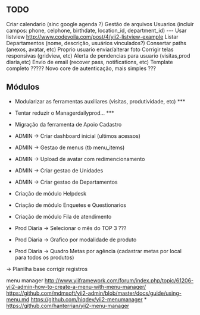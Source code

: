 TODO
--------------------
Criar calendario (sinc google agenda ?)
Gestão de arquivos
Usuarios (incluir campos: phone, celphone, birthdate, location_id, department_id)
--- Usar listview http://www.codevoila.com/post/4/yii2-listview-example
Listar Departamentos (nome, descrição, usuários vinculados?)
Consertar paths (anexos, avatar, etc)
Proprio usuario enviar/alterar foto
Corrigir telas responsivas (gridview, etc)
Alerta de pendencias para usuario (visitas,prod diaria,etc)
Envio de email (recover pass, notifications, etc)
Template completo ?????
Novo core de autenticação, mais simples ???

Módulos
--------------------
- Modularizar as ferramentas auxiliares (visitas, produtividade, etc) ***
- Tentar reduzir o Managerdailyprod... ***
- Migração da ferramenta de Apoio Cadastro
- ADMIN -> Criar dashboard inicial (ultimos acessos)
- ADMIN -> Gestao de menus (tb menu_items)
- ADMIN -> Upload de avatar com redimencionamento
- ADMIN -> Criar gestao de Unidades
- ADMIN -> Criar gestao de Departamentos
- Criação de módulo Helpdesk
- Criação de módulo Enquetes e Questionarios
- Criação de módulo Fila de atendimento

- Prod Diaria -> Selecionar o mês do TOP 3 ???
- Prod Diaria -> Grafico por modalidade de produto
- Prod Diaria -> Quadro Metas por agência (cadastrar metas por local para todos os produtos)

-> Planilha base corrigir registros

menu manager
http://www.yiiframework.com/forum/index.php/topic/61206-yii2-admin-how-to-create-a-menu-with-menu-manager/
https://github.com/mdmsoft/yii2-admin/blob/master/docs/guide/using-menu.md
https://github.com/hiqdev/yii2-menumanager *
https://github.com/hanterrian/yii2-menu-manager
